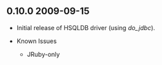 ## 0.10.0 2009-09-15

* Initial release of HSQLDB driver (using *do_jdbc*).

* Known Issues
  * JRuby-only
